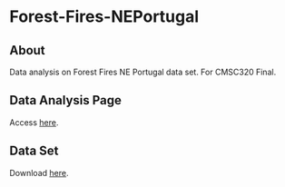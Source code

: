 # Forest-Fires-NEPortugal

## About

Data analysis on Forest Fires NE Portugal data set. For CMSC320 Final.

## Data Analysis Page

Access [here](https://shauryas.github.io/Forest-Fires-NEPortugal).

## Data Set

Download [here](http://archive.ics.uci.edu/ml/datasets/Forest+Fires).
